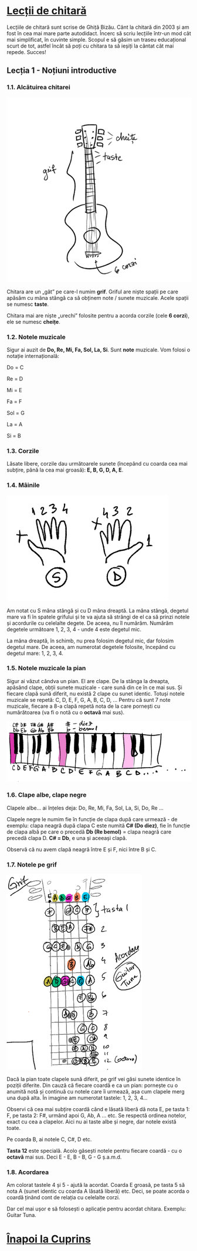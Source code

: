 # [Lecții de chitară](https://github.com/Voluntari-Noi/guitar-lessons)

Lecțiile de chitară sunt scrise de Ghiță Bizău. Cânt la chitară din 2003 și am fost în cea mai mare parte autodidact. Încerc să scriu lecțiile într-un mod cât mai simplificat, în cuvinte simple. Scopul e să găsim un traseu educațional scurt de tot, astfel încât să poți cu chitara ta să ieșiți la cântat cât mai repede. Succes!

## Lecția 1 - Noțiuni introductive

### 1.1. Alcătuirea chitarei

![alcătuirea-chitarei](https://raw.githubusercontent.com/Voluntari-Noi/guitar-lessons/master/01/lectia-1-01.png)

Chitara are un „gât” pe care-l numim **grif**. Griful are niște spații pe care apăsăm cu mâna stângă ca să obținem note / sunete muzicale. Acele spații se numesc **taste**.

Chitara mai are niște „urechi” folosite pentru a acorda corzile (cele **6 corzi**), ele se numesc **cheițe**.

### 1.2. Notele muzicale

Sigur ai auzit de **Do, Re, Mi, Fa, Sol, La, Si**. Sunt **note** muzicale. Vom folosi o notație internațională:

Do = C

Re = D

Mi = E

Fa = F

Sol = G

La = A

Si = B

### 1.3. Corzile

Lăsate libere, corzile dau următoarele sunete (începând cu coarda cea mai subțire, până la cea mai groasă): **E, B, G, D, A, E**.

### 1.4. Mâinile

![mainile-degete](https://raw.githubusercontent.com/Voluntari-Noi/guitar-lessons/master/01/lectia-1-02.png)

Am notat cu S mâna stângă și cu D mâna dreaptă. La mâna stângă, degetul mare va fi în spatele grifului și te va ajuta să strângi de el ca să prinzi notele și acordurile cu celelalte degete. De aceea, nu îl numărăm. Numărăm degetele următoare 1, 2, 3, 4 - unde 4 este degetul mic.

La mâna dreaptă, în schimb, nu prea folosim degetul mic, dar folosim degetul mare. De aceea, am numerotat degetele folosite, începând cu degetul mare: 1, 2, 3, 4.

### 1.5. Notele muzicale la pian

Sigur ai văzut cândva un pian. El are clape. De la stânga la dreapta, apăsând clape, obții sunete muzicale - care sună din ce în ce mai sus. Și fiecare clapă sună diferit, nu există 2 clape cu sunet identic. Totuși notele muzicale se repetă: C, D, E, F, G, A, B, C, D, ... Pentru că sunt 7 note muzicale, fiecare a 8-a clapă repetă nota de la care pornești cu numărătoarea (va fi o notă cu o **octavă** mai sus).

![note-pian](https://raw.githubusercontent.com/Voluntari-Noi/guitar-lessons/master/01/lectia-1-03.png)

### 1.6. Clape albe, clape negre

Clapele albe... ai înțeles deja: Do, Re, Mi, Fa, Sol, La, Si, Do, Re ...

Clapele negre le numim fie în funcție de clapa după care urmează - de exemplu: clapa neagră după clapa C este numită **C# (Do diez)**, fie în funcție de clapa albă pe care o precedă **Db (Re bemol)** = clapa neagră care precedă clapa D. **C# = Db**, e una și aceeași clapă.

Observă că nu avem clapă neagră între E și F, nici între B și C.

### 1.7. Notele pe grif

![note-grif](https://raw.githubusercontent.com/Voluntari-Noi/guitar-lessons/master/01/lectia-1-04.png)

Dacă la pian toate clapele sună diferit, pe grif vei găsi sunete identice în poziții diferite. Din cauză că fiecare coardă e ca un pian: pornește cu o anumită notă și continuă cu notele care îi urmează, așa cum clapele merg una după alta. În imagine am numerotat tastele: 1, 2, 3, 4...

Observi că cea mai subțire coardă când e lăsată liberă dă nota E, pe tasta 1: F, pe tasta 2: F#, urmând apoi G, Ab, A ... etc. Se respectă ordinea notelor, exact cu cea a clapelor. Aici nu ai taste albe și negre, dar notele există toate.

Pe coarda B, ai notele C, C#, D etc.

**Tasta 12** este specială. Acolo găsești notele pentru fiecare coardă - cu o **octavă** mai sus. Deci E - E, B - B, G - G ș.a.m.d.

### 1.8. Acordarea

Am colorat tastele 4 și 5 - ajută la acordat. Coarda E groasă, pe tasta 5 să nota A (sunet identic cu coarda A lăsată liberă) etc.
Deci, se poate acorda o coardă ținând cont de relația cu celelalte corzi.

Dar cel mai ușor e să folosești o aplicație pentru acordat chitara. Exemplu: Guitar Tuna.

# [Înapoi la Cuprins](https://github.com/Voluntari-Noi/guitar-lessons)
